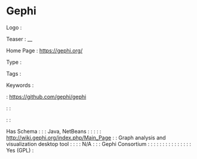 # Gephi

Logo
: ![]()

Teaser
: __

Home Page
: https://gephi.org/

Type
: 

Tags
: 

Keywords
: 

: https://github.com/gephi/gephi


: 
: 

: 
: 

Has Schema
: 
: 
: Java, NetBeans
: 
: 
: 
: 
: http://wiki.gephi.org/index.php/Main_Page
: 
: Graph analysis and visualization desktop tool
: 
: 
: 
: N/A
: 
: 
: Gephi Consortium
: 
: 
: 
: 
: 
: 
: 
: 
: 
: 
: 
: 
: 
: 
: Yes (GPL)
: 
